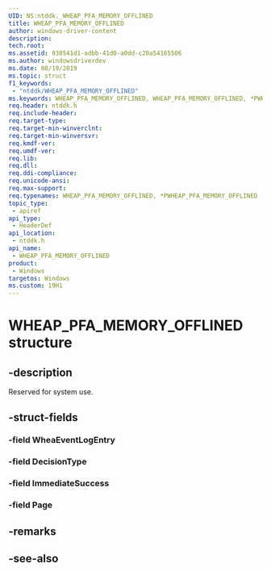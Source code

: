 ```yaml
---
UID: NS:ntddk._WHEAP_PFA_MEMORY_OFFLINED
title: WHEAP_PFA_MEMORY_OFFLINED
author: windows-driver-content
description: 
tech.root:
ms.assetid: 930541d1-adbb-41d0-a0dd-c20a54165506
ms.author: windowsdriverdev
ms.date: 08/19/2019
ms.topic: struct
f1_keywords:
 - "ntddk/WHEAP_PFA_MEMORY_OFFLINED"
ms.keywords: WHEAP_PFA_MEMORY_OFFLINED, WHEAP_PFA_MEMORY_OFFLINED, *PWHEAP_PFA_MEMORY_OFFLINED, 
req.header: ntddk.h
req.include-header:
req.target-type:
req.target-min-winverclnt:
req.target-min-winversvr:
req.kmdf-ver:
req.umdf-ver:
req.lib:
req.dll:
req.ddi-compliance:
req.unicode-ansi:
req.max-support:
req.typenames: WHEAP_PFA_MEMORY_OFFLINED, *PWHEAP_PFA_MEMORY_OFFLINED
topic_type: 
 - apiref
api_type: 
 - HeaderDef
api_location: 
 - ntddk.h
api_name: 
 - WHEAP_PFA_MEMORY_OFFLINED
product: 
 - Windows
targetos: Windows
ms.custom: 19H1
---
```


# WHEAP_PFA_MEMORY_OFFLINED structure

## -description

Reserved for system use.

## -struct-fields

### -field WheaEventLogEntry
 
### -field DecisionType
 
### -field ImmediateSuccess
 
### -field Page
 

## -remarks

## -see-also
